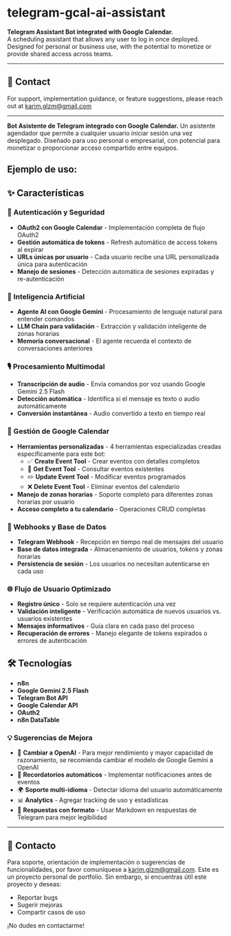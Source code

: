# telegram-gcal-ai-assistant  

**Telegram Assistant Bot integrated with Google Calendar.**  
A scheduling assistant that allows any user to log in once deployed. Designed for personal or business use, with the potential to monetize or provide shared access across teams.  

---

## 📩 Contact  
For support, implementation guidance, or feature suggestions, please reach out at karim.glzm@gmail.com

---

**Bot Asistente de Telegram integrado con Google Calendar.**
 Un asistente agendador que permite a cualquier usuario iniciar sesión una vez desplegado. Diseñado para uso personal o empresarial, con potencial para monetizar o proporcionar acceso compartido entre equipos.

## Ejemplo de uso:


## ✨ Características

### 🔐 Autenticación y Seguridad
- **OAuth2 con Google Calendar** - Implementación completa de flujo OAuth2
- **Gestión automática de tokens** - Refresh automático de access tokens al expirar
- **URLs únicas por usuario** - Cada usuario recibe una URL personalizada única para autenticación
- **Manejo de sesiones** - Detección automática de sesiones expiradas y re-autenticación

### 🤖 Inteligencia Artificial
- **Agente AI con Google Gemini** - Procesamiento de lenguaje natural para entender comandos
- **LLM Chain para validación** - Extracción y validación inteligente de zonas horarias
- **Memoria conversacional** - El agente recuerda el contexto de conversaciones anteriores

### 🎙️ Procesamiento Multimodal
- **Transcripción de audio** - Envía comandos por voz usando Google Gemini 2.5 Flash
- **Detección automática** - Identifica si el mensaje es texto o audio automáticamente
- **Conversión instantánea** - Audio convertido a texto en tiempo real

### 📅 Gestión de Google Calendar
- **Herramientas personalizadas** - 4 herramientas especializadas creadas específicamente para este bot:
  - ✅ **Create Event Tool** - Crear eventos con detalles completos
  - 📖 **Get Event Tool** - Consultar eventos existentes
  - ✏️ **Update Event Tool** - Modificar eventos programados
  - ❌ **Delete Event Tool** - Eliminar eventos del calendario
- **Manejo de zonas horarias** - Soporte completo para diferentes zonas horarias por usuario
- **Acceso completo a tu calendario** - Operaciones CRUD completas

### 🔗 Webhooks y Base de Datos
- **Telegram Webhook** - Recepción en tiempo real de mensajes del usuario
- **Base de datos integrada** - Almacenamiento de usuarios, tokens y zonas horarias
- **Persistencia de sesión** - Los usuarios no necesitan autenticarse en cada uso

### 🌐 Flujo de Usuario Optimizado
- **Registro único** - Solo se requiere autenticación una vez
- **Validación inteligente** - Verificación automática de nuevos usuarios vs. usuarios existentes
- **Mensajes informativos** - Guía clara en cada paso del proceso
- **Recuperación de errores** - Manejo elegante de tokens expirados o errores de autenticación

## 🛠️ Tecnologías

- **n8n** 
- **Google Gemini 2.5 Flash** 
- **Telegram Bot API**
- **Google Calendar API**
- **OAuth2** 
- **n8n DataTable**

### 💡 Sugerencias de Mejora

- 🔄 **Cambiar a OpenAI** - Para mejor rendimiento y mayor capacidad de razonamiento, se recomienda cambiar el modelo de Google Gemini a OpenAI
- 🔔 **Recordatorios automáticos** - Implementar notificaciones antes de eventos
- 🌍 **Soporte multi-idioma** - Detectar idioma del usuario automáticamente
- 📊 **Analytics** - Agregar tracking de uso y estadísticas
- 🎨 **Respuestas con formato** - Usar Markdown en respuestas de Telegram para mejor legibilidad

 ---
## 📩 Contacto
Para soporte, orientación de implementación o sugerencias de funcionalidades, por favor comuníquese a karim.glzm@gmail.com.
Este es un proyecto personal de portfolio. Sin embargo, si encuentras útil este proyecto y deseas:
- Reportar bugs
- Sugerir mejoras
- Compartir casos de uso

¡No dudes en contactarme!
 
